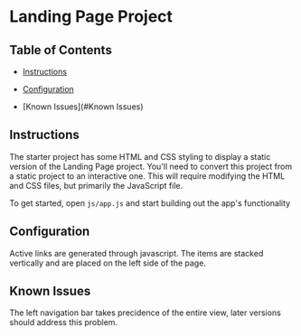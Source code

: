 # Landing Page Project

## Table of Contents

* [Instructions](#instructions)
* [Configuration](#configuration)

* [Known Issues](#Known Issues)

## Instructions

The starter project has some HTML and CSS styling to display a static version of the Landing Page project. You'll need to convert this project from a static project to an interactive one. This will require modifying the HTML and CSS files, but primarily the JavaScript file.

To get started, open `js/app.js` and start building out the app's functionality

## Configuration

Active links are generated through javascript. The items are stacked vertically and are placed on the left side of the page.

## Known Issues

The left navigation bar takes precidence of the entire view, later versions should address this problem.




